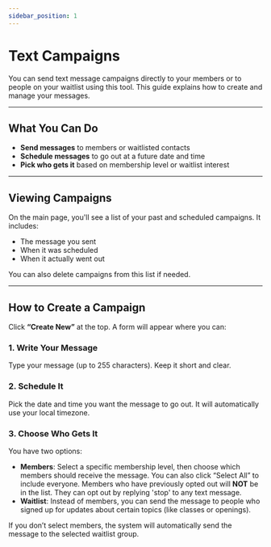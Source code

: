 ```yaml
---
sidebar_position: 1
---
```


# Text Campaigns

You can send text message campaigns directly to your members or to people on your waitlist using this tool. This guide explains how to create and manage your messages.

---

## What You Can Do

- **Send messages** to members or waitlisted contacts
- **Schedule messages** to go out at a future date and time
- **Pick who gets it** based on membership level or waitlist interest

---

## Viewing Campaigns

On the main page, you'll see a list of your past and scheduled campaigns. It includes:

- The message you sent
- When it was scheduled
- When it actually went out

You can also delete campaigns from this list if needed.

---

## How to Create a Campaign

Click **“Create New”** at the top. A form will appear where you can:

### 1. Write Your Message

Type your message (up to 255 characters). Keep it short and clear.

### 2. Schedule It

Pick the date and time you want the message to go out. It will automatically use your local timezone.

### 3. Choose Who Gets It

You have two options:
- **Members**: Select a specific membership level, then choose which members should receive the message. You can also click “Select All” to include everyone.  Members who have previously opted out will **NOT** be in the list.  They can opt out by replying 'stop' to any text message.
- **Waitlist**: Instead of members, you can send the message to people who signed up for updates about certain topics (like classes or openings).

If you don’t select members, the system will automatically send the message to the selected waitlist group.

